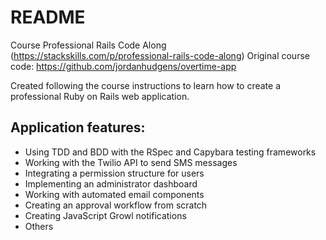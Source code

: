 # README

Course Professional Rails Code Along (https://stackskills.com/p/professional-rails-code-along)
Original course code: https://github.com/jordanhudgens/overtime-app

Created following the course instructions to learn how to create a professional Ruby on Rails web application.

## Application features:
- Using TDD and BDD with the RSpec and Capybara testing frameworks
- Working with the Twilio API to send SMS messages
- Integrating a permission structure for users
- Implementing an administrator dashboard
- Working with automated email components
- Creating an approval workflow from scratch
- Creating JavaScript Growl notifications
- Others